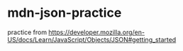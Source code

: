 # mdn-json-practice

practice from https://developer.mozilla.org/en-US/docs/Learn/JavaScript/Objects/JSON#getting_started
